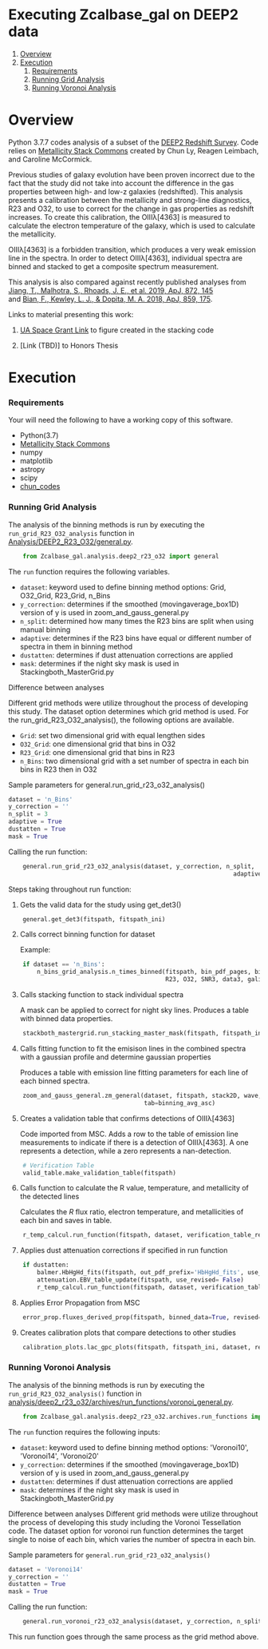 # Executing Zcalbase_gal on DEEP2 data

1. [Overview](#overview)
2. [Execution](#execution)
    1. [Requirements](#requirements)
    2. [Running Grid Analysis](#running-grid-analysis)
    3. [Running Voronoi Analysis](#running-voronoi-analysis)

# Overview

Python 3.7.7 codes analysis of a subset of the [DEEP2 Redshift Survey](http://deep.ps.uci.edu).
Code relies on [Metallicity Stack Commons](https://github.com/astrochun/Metallicity_Stack_Commons)
created by Chun Ly, Reagen Leimbach, and Caroline McCormick. 

Previous studies of galaxy evolution have been proven incorrect due to the fact that the study did not take into 
account the difference in the gas properties between high- and low-z galaxies (redshifted). This analysis presents
a calibration between the metallicity and strong-line diagnostics, R23 and O32, to use to correct for the change 
in gas properties as redshift increases. To create this calibration, the OIIIλ[4363] is measured to calculate
the electron temperature of the galaxy, which is used to calculate the metallicity. 

OIIIλ[4363] is a forbidden transition, which produces a very weak emission line in the spectra. In order to 
detect OIIIλ[4363], individual spectra are binned and stacked to get a composite spectrum measurement. 

This analysis is also compared against recently published analyses from 
[Jiang, T., Malhotra, S., Rhoads, J. E., et al. 2019, ApJ, 872, 145](https://arxiv.org/abs/1811.05796)  
and  [Bian, F., Kewley, L. J., & Dopita, M. A. 2018, ApJ, 859, 175](https://iopscience.iop.org/article/10.3847/1538-4357/aabd74/meta). 

Links to material presenting this work: 
1. [UA Space Grant Link](https://arizona.figshare.com/articles/Stacking_of_Galaxy_Spectra/12360626) 
to figure created in the stacking code 


2. [Link (TBD)] to Honors Thesis

# Execution 

### Requirements 
Your will need the following to have a working copy of this software.

- Python(3.7)
- [Metallicity Stack Commons](https://github.com/astrochun/Metallicity_Stack_Commons)
- numpy 
- matplotlib
- astropy
- scipy
- [chun_codes](https://github.com/astrochun/chun_codes)

### Running Grid Analysis 
The analysis of the binning methods is run by executing the `run_grid_R23_O32_analysis`
function in [Analysis/DEEP2_R23_O32/general.py](deep2_r23_o32/general.py). 
```python
    from Zcalbase_gal.analysis.deep2_r23_o32 import general
```
The `run` function requires the following variables.

- `dataset`: keyword used to define binning method  options: Grid, O32_Grid, R23_Grid, n_Bins
- `y_correction`: determines if the smoothed (movingaverage_box1D) version of y is used in zoom_and_gauss_general.py
- `n_split`: determined how many times the R23 bins are split when using manual binning
- `adaptive`: determines if the R23 bins have equal or different number of spectra in them in binning method
- `dustatten`: determines if dust attenuation corrections are applied
- `mask`: determines if the night sky mask is used in Stackingboth_MasterGrid.py

Difference between analyses

Different grid methods were utilize throughout the process of developing this study. The dataset option determines
which grid method is used. For the run_grid_R23_O32_analysis(), the following options are available. 
- `Grid`: set two dimensional grid with equal lengthen sides 
- `O32_Grid`: one dimensional grid that bins in O32 
- `R23_Grid`: one dimensional grid that bins in R23
- `n_Bins`: two dimensional grid with a set number of spectra in each bin
            bins in R23 then in O32

Sample parameters for general.run_grid_r23_o32_analysis()
```python
dataset = 'n_Bins'
y_correction = ''
n_split = 3
adaptive = True 
dustatten = True
mask = True
```

Calling the run function:

```python 
    general.run_grid_r23_o32_analysis(dataset, y_correction, n_split, 
                                                               adaptive, dustatten, mask)
```
    
Steps taking throughout run function: 

1. Gets the valid data for the study using get_det3() 
```python 
    general.get_det3(fitspath, fitspath_ini)
```
    
2. Calls correct binning function for dataset 
    
    Example: 
```python
    if dataset == 'n_Bins':
        n_bins_grid_analysis.n_times_binned(fitspath, bin_pdf_pages, bin_outfile, n_split, individual_ID,
                                            R23, O32, SNR3, data3, galinbin)
```

3. Calls stacking function to stack individual spectra 
    
    A mask can be applied to correct for night sky lines. Produces a table with binned data properties. 

```python 
    stackboth_mastergrid.run_stacking_master_mask(fitspath, fitspath_ini, dataset, stack_name, bin_outfile)
```

4. Calls fitting function to fit the emisison lines in the combined spectra 
with a gaussian profile and determine gaussian properties 
   
   Produces a table with emission line fitting parameters for each line of each binned spectra. 
```python 
    zoom_and_gauss_general.zm_general(dataset, fitspath, stack2D, wave, lineflag, dispersion, y_correction,
                                      tab=binning_avg_asc)
```

5. Creates a validation table that confirms detections of OIIIλ[4363]

   Code imported from MSC. Adds a row to the table of emission line measurements to indicate if there is a detection of OIIIλ[4363].
    A one represents a detection, while a zero represents a nan-detection. 
```python 
    # Verification Table
    valid_table.make_validation_table(fitspath)
```
    
6. Calls function to calculate the R value, temperature, and metallicity of the detected lines
   
   Calculates the _R_ flux ratio, electron temperature, and metallicities of each bin and saves in table. 
```python 
    r_temp_calcul.run_function(fitspath, dataset, verification_table_revised, dustatt=False)
```

7. Applies dust attenuation corrections if specified in run function 
   
```python 
    if dustatten:
        balmer.HbHgHd_fits(fitspath, out_pdf_prefix='HbHgHd_fits', use_revised=False)
        attenuation.EBV_table_update(fitspath, use_revised= False)
        r_temp_calcul.run_function(fitspath, dataset, verification_table_revised, dustatt=True)
```

8. Applies Error Propagation from MSC
   
```python 
    error_prop.fluxes_derived_prop(fitspath, binned_data=True, revised=True)
```

9. Creates calibration plots that compare detections to other studies 
   
```python 
    calibration_plots.lac_gpc_plots(fitspath, fitspath_ini, dataset, revised=True, individual=False)
```

### Running Voronoi Analysis 
The analysis of the binning methods is run by executing the `run_grid_R23_O32_analysis()`
function in [analysis/deep2_r23_o32/archives/run_functions/voronoi_general.py](deep2_r23_o32/archives/run_functions/voronoi_general.py). 
```python
    from Zcalbase_gal.analysis.deep2_r23_o32.archives.run_functions import voronoi_general
```

The `run` function requires the following inputs:

- `dataset`: keyword used to define binning method options: 'Voronoi10', 'Voronoi14', 'Voronoi20'
- `y_correction`: determines if the smoothed (movingaverage_box1D) version of y is used in zoom_and_gauss_general.py
- `dustatten`: determines if dust attenuation corrections are applied
- `mask`: determines if the night sky mask is used in Stackingboth_MasterGrid.py

Difference between analyses
Different grid methods were utilize throughout the process of developing this study including the Voronoi 
Tessellation code. The dataset option for voronoi run function determines the target single to noise of each bin,
which varies the number of spectra in each bin. 

Sample parameters for `general.run_grid_r23_o32_analysis()`
```python
dataset = 'Voronoi14'
y_correction = ''
dustatten = True
mask = True
```

Calling the run function:
```python
    general.run_voronoi_r23_o32_analysis(dataset, y_correction, n_split, adaptive, dustatten, mask)
```
This run function goes through the same process as the grid method above. 
